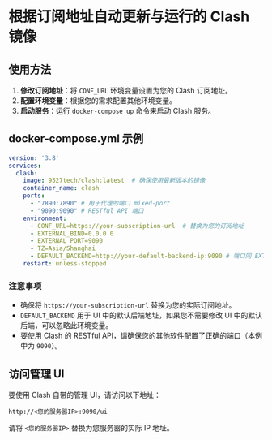 # 根据订阅地址自动更新与运行的 Clash 镜像

## 使用方法

1. **修改订阅地址**：将 `CONF_URL` 环境变量设置为您的 Clash 订阅地址。
2. **配置环境变量**：根据您的需求配置其他环境变量。
3. **启动服务**：运行 `docker-compose up` 命令来启动 Clash 服务。

## docker-compose.yml 示例

```yaml
version: '3.8'
services:
  clash:
    image: 9527tech/clash:latest  # 确保使用最新版本的镜像
    container_name: clash
    ports:
      - "7890:7890" # 用于代理的端口 mixed-port
      - "9090:9090" # RESTful API 端口
    environment:
      - CONF_URL=https://your-subscription-url  # 替换为您的订阅地址
      - EXTERNAL_BIND=0.0.0.0
      - EXTERNAL_PORT=9090
      - TZ=Asia/Shanghai
      - DEFAULT_BACKEND=http://your-default-backend-ip:9090 # 端口同 EXTERNAL_PORT
    restart: unless-stopped
```

### 注意事项

- 确保将 `https://your-subscription-url` 替换为您的实际订阅地址。
- `DEFAULT_BACKEND` 用于 UI 中的默认后端地址，如果您不需要修改 UI 中的默认后端，可以忽略此环境变量。
- 要使用 Clash 的 RESTful API，请确保您的其他软件配置了正确的端口（本例中为 `9090`）。

## 访问管理 UI

要使用 Clash 自带的管理 UI，请访问以下地址：

```
http://<您的服务器IP>:9090/ui
```

请将 `<您的服务器IP>` 替换为您服务器的实际 IP 地址。

